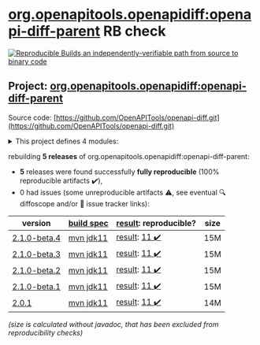 [org.openapitools.openapidiff:openapi-diff-parent](https://central.sonatype.com/artifact/org.openapitools.openapidiff/openapi-diff-parent/versions) RB check
=======

[![Reproducible Builds](https://reproducible-builds.org/images/logos/rb.svg) an independently-verifiable path from source to binary code](https://reproducible-builds.org/)

## Project: [org.openapitools.openapidiff:openapi-diff-parent](https://central.sonatype.com/artifact/org.openapitools.openapidiff/openapi-diff-parent/versions)

Source code: [https://github.com/OpenAPITools/openapi-diff.git](https://github.com/OpenAPITools/openapi-diff.git)

<details><summary>This project defines 4 modules:</summary>

* [org.openapitools.openapidiff:openapi-diff-cli](https://search.maven.org/artifact/org.openapitools.openapidiff/openapi-diff-cli/)
* [org.openapitools.openapidiff:openapi-diff-core](https://search.maven.org/artifact/org.openapitools.openapidiff/openapi-diff-core/)
* [org.openapitools.openapidiff:openapi-diff-maven](https://search.maven.org/artifact/org.openapitools.openapidiff/openapi-diff-maven/)
* [org.openapitools.openapidiff:openapi-diff-parent](https://search.maven.org/artifact/org.openapitools.openapidiff/openapi-diff-parent/)
</details>

rebuilding **5 releases** of org.openapitools.openapidiff:openapi-diff-parent:
- **5** releases were found successfully **fully reproducible** (100% reproducible artifacts :heavy_check_mark:),
- 0 had issues (some unreproducible artifacts :warning:, see eventual :mag: diffoscope and/or :memo: issue tracker links):

| version | [build spec](/BUILDSPEC.md) | [result](https://reproducible-builds.org/docs/jvm/): reproducible? | size |
| -- | --------- | ------ | -- |
| [2.1.0-beta.4](https://search.maven.org/artifact/org.openapitools.openapidiff/openapi-diff-parent/2.1.0-beta.4/pom) | [mvn jdk11](openapi-diff-2.1.0-beta.4.buildspec) | [result](openapi-diff-parent-2.1.0-beta.4.buildinfo): [11 :heavy_check_mark: ](openapi-diff-parent-2.1.0-beta.4.buildcompare) | 15M |
| [2.1.0-beta.3](https://search.maven.org/artifact/org.openapitools.openapidiff/openapi-diff-parent/2.1.0-beta.3/pom) | [mvn jdk11](openapi-diff-2.1.0-beta.3.buildspec) | [result](openapi-diff-parent-2.1.0-beta.3.buildinfo): [11 :heavy_check_mark: ](openapi-diff-parent-2.1.0-beta.3.buildcompare) | 15M |
| [2.1.0-beta.2](https://search.maven.org/artifact/org.openapitools.openapidiff/openapi-diff-parent/2.1.0-beta.2/pom) | [mvn jdk11](openapi-diff-2.1.0-beta.2.buildspec) | [result](openapi-diff-parent-2.1.0-beta.2.buildinfo): [11 :heavy_check_mark: ](openapi-diff-parent-2.1.0-beta.2.buildcompare) | 15M |
| [2.1.0-beta.1](https://search.maven.org/artifact/org.openapitools.openapidiff/openapi-diff-parent/2.1.0-beta.1/pom) | [mvn jdk11](openapi-diff-2.1.0-beta.1.buildspec) | [result](openapi-diff-parent-2.1.0-beta.1.buildinfo): [11 :heavy_check_mark: ](openapi-diff-parent-2.1.0-beta.1.buildcompare) | 15M |
| [2.0.1](https://search.maven.org/artifact/org.openapitools.openapidiff/openapi-diff-parent/2.0.1/pom) | [mvn jdk11](openapi-diff-2.0.1.buildspec) | [result](openapi-diff-parent-2.0.1.buildinfo): [11 :heavy_check_mark: ](openapi-diff-parent-2.0.1.buildcompare) | 14M |

<i>(size is calculated without javadoc, that has been excluded from reproducibility checks)</i>

